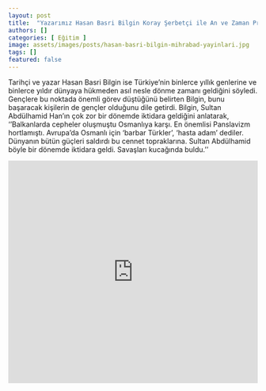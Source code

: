 ```yaml
---
layout: post
title:  "Yazarımız Hasan Basri Bilgin Koray Şerbetçi ile An ve Zaman Programına Katıldı"
authors: []
categories: [ Eğitim ]
image: assets/images/posts/hasan-basri-bilgin-mihrabad-yayinlari.jpg
tags: []
featured: false
---
```

  Tarihçi ve yazar Hasan Basri Bilgin ise Türkiye’nin binlerce yıllık genlerine ve binlerce yıldır dünyaya hükmeden asıl nesle dönme zamanı geldiğini söyledi.
  Gençlere bu noktada önemli görev düştüğünü belirten Bilgin, bunu başaracak kişilerin de gençler olduğunu dile getirdi. Bilgin, Sultan Abdülhamid Han’ın çok zor bir dönemde iktidara geldiğini anlatarak, ‘’Balkanlarda cepheler oluşmuştu Osmanlıya karşı.
  En önemlisi Panslavizm hortlamıştı. Avrupa’da Osmanlı için ‘barbar Türkler’, ‘hasta adam’ dediler. Dünyanın bütün güçleri saldırdı bu cennet topraklarına. Sultan Abdülhamid böyle bir dönemde iktidara geldi. Savaşları kucağında buldu.’’
  <br>
<iframe src="https://www.youtube.com/embed/OYNGVBif1Ek?rel=0&amp;enablejsapi=1&amp;wmode=opaque" width="100%" height="450" frameborder="0" allowfullscreen="allowfullscreen"></iframe>